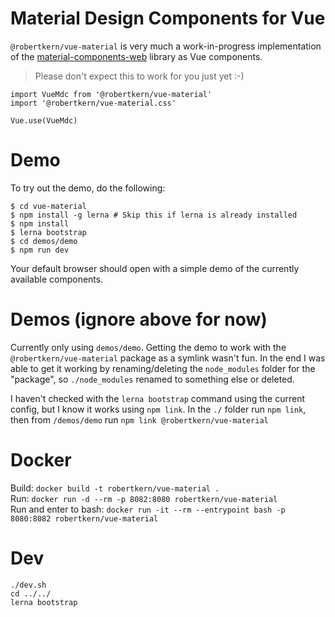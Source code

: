 # Material Design Components for Vue

`@robertkern/vue-material` is very much a work-in-progress implementation of the  [material-components-web](https://github.com/material-components/material-components-web) library as Vue components.

> Please don't expect this to work for you just yet :-)

```
import VueMdc from '@robertkern/vue-material'
import '@robertkern/vue-material.css'

Vue.use(VueMdc)
```

# Demo

To try out the demo, do the following:

```
$ cd vue-material
$ npm install -g lerna # Skip this if lerna is already installed
$ npm install
$ lerna bootstrap
$ cd demos/demo
$ npm run dev
```

Your default browser should open with a simple demo of the currently available components.

# Demos (ignore above for now)

Currently only using `demos/demo`. Getting the demo to work with the `@robertkern/vue-material` package as
a symlink wasn't fun. In the end I was able to get it working by renaming/deleting the `node_modules`
folder for the "package", so `./node_modules` renamed to something else or deleted.

I haven't checked with the `lerna bootstrap` command using the current config, but I know it
works using `npm link`. In the `./` folder run `npm link`, then from `/demos/demo` run `npm link @robertkern/vue-material`

# Docker
Build: `docker build -t robertkern/vue-material .`  
Run: `docker run -d --rm -p 8082:8080 robertkern/vue-material`  
Run and enter to bash: `docker run -it --rm --entrypoint bash -p 8080:8082 robertkern/vue-material`

# Dev
`./dev.sh`  
`cd ../../`  
`lerna bootstrap`
